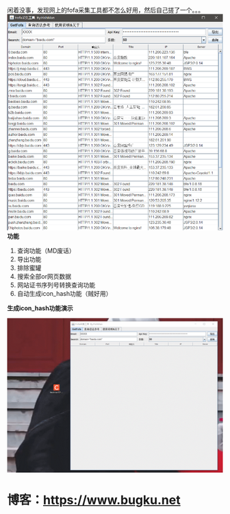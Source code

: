 闲着没事，发现网上的fofa采集工具都不怎么好用，然后自己搓了一个。。。
![getfofa.png](img/getfofa.png)
**功能**

1. 查询功能（MD废话）
2. 导出功能
3. 排除蜜罐
4. 搜索全部or网页数据
5. 网站证书序列号转换查询功能
6. 自动生成icon_hash功能（贼好用）

**生成icon_hash功能演示**

![iconhash.gif](img/iconhash.gif)

# 博客：https://www.bugku.net
